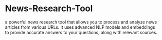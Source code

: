 # News-Research-Tool
a powerful news research tool that allows you to process and analyze news articles from various URLs. It uses advanced NLP models and embeddings to provide accurate  answers to your questions, along with relevant sources.
